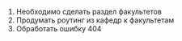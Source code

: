 1. Необходимо сделать раздел факультетов
2. Продумать роутинг из кафедр к факультетам
3. Обработать ошибку 404